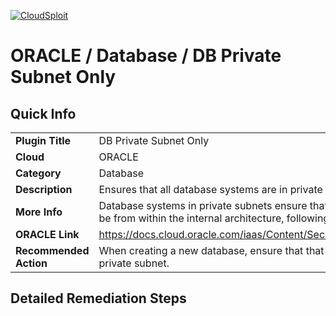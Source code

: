 [![CloudSploit](https://cloudsploit.com/img/logo-new-big-text-100.png "CloudSploit")](https://cloudsploit.com)

# ORACLE / Database / DB Private Subnet Only

## Quick Info

| | |
|-|-|
| **Plugin Title** | DB Private Subnet Only |
| **Cloud** | ORACLE |
| **Category** | Database |
| **Description** | Ensures that all database systems are in private subnets only. |
| **More Info** | Database systems in private subnets ensure that access to the database can only be from within the internal architecture, following security best practices. |
| **ORACLE Link** | https://docs.cloud.oracle.com/iaas/Content/Security/Reference/dbaas_security.htm |
| **Recommended Action** | When creating a new database, ensure that that subnet it is being launched in is a private subnet. |

## Detailed Remediation Steps

